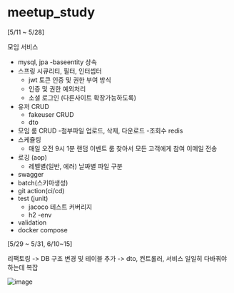 # meetup_study

[5/11 ~ 5/28]

모임 서비스

- mysql, jpa
  -baseentity 상속
- 스프링 시큐리티, 필터, 인터셉터
  - jwt 토큰 인증 및 권한 부여 방식
  - 인증 및 권한 예외처리
  - 소셜 로그인 (다른사이트 확장가능하도록)
- 유저 CRUD
  - fakeuser CRUD
  - dto
- 모임 룸 CRUD
  -첨부파일 업로드, 삭제, 다운로드
  -조회수 redis
- 스케쥴링 
  - 매일 오전 9시 1분 랜덤 이벤트 룸 찾아서 모든 고객에게 참여 이메일 전송
- 로깅 (aop)
  - 레벨별(일반, 에러) 날짜별 파일 구분
- swagger
- batch(스키마생성)
- git action(ci/cd)
- test (junit)
  - jacoco 테스트 커버리지
  - h2
 -env
- validation
- docker compose




[5/29 ~ 5/31, 6/10~15] 

리팩토링 
-> DB 구조 변경 및 테이블 추가 -> dto, 컨트롤러, 서비스 일일히 다바꿔야하는데 복잡

![image](https://github.com/toy-k/meetup_study/assets/88143547/5c620932-8bb1-4c4e-a58d-37413b798494)

